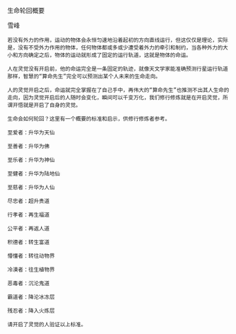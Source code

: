 生命轮回概要

雪峰


    若没有外力的作用，运动的物体会永恒匀速地沿着起初的方向直线运行，但这仅仅是理论，实际是，没有不受外力作用的物体，任何物体都或多或少遭受着外力的牵引和制约，当各种外力的大小和方向确定之后，物体的运动就形成了固定的运行轨道，这就是物体的命运。

    人在灵觉没有开启前，他的命运完全是一条固定的轨迹，就像天文学家能准确预测行星运行轨道那样，智慧的“算命先生”完全可以预测出某个人未来的生命走向。

    人的灵觉开启之后，命运就完全掌握在了自己手中，再伟大的“算命先生”也推测不出其人生命的走向，因为灵觉开启后的人随时会变化，瞬间可以千变万化，我们修行修炼就是在开启灵觉，所谓开悟就是开启了自身的灵觉。

    生命会如何轮回？这里有一个概要的标准和启示，供修行修炼者参考。

    至爱者：升华为天仙

    至善者：升华为佛

    至乐者：升华为神仙

    至健者：升华为陆地仙

    至慈者：升华为人仙

    尽忠者：超升贵道

    行孝者：再生福道

    公平者：再返人道

    积德者：转生富道

    懵懂者：转往动物界

    冷漠者：往生植物界

    恶毒者：沉沦鬼道

    霸道者：降沦冰冻层

    残忍者：降入火炼层

    请开启了灵觉的人验证以上标准。



